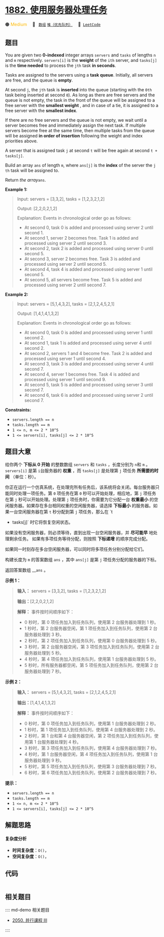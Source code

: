 # [1882. 使用服务器处理任务](https://leetcode.com/problems/process-tasks-using-servers)

🟠 <font color=#ffb800>Medium</font>&emsp; 🔖&ensp; [`数组`](/leetcode/outline/tag/array.md) [`堆（优先队列）`](/leetcode/outline/tag/heap-priority-queue.md)&emsp; 🔗&ensp;[`LeetCode`](https://leetcode.com/problems/process-tasks-using-servers)


## 题目

You are given two **0-indexed** integer arrays `servers` and `tasks` of
lengths `n`​​​​​​ and `m`​​​​​​ respectively. `servers[i]` is the **weight**
of the `i​​​​​​th`​​​​ server, and `tasks[j]` is the **time needed** to
process the `j​​​​​​th`​​​​ task **in seconds**.

Tasks are assigned to the servers using a **task queue**. Initially, all
servers are free, and the queue is **empty**.

At second `j`, the `jth` task is **inserted** into the queue (starting with
the `0th` task being inserted at second `0`). As long as there are free
servers and the queue is not empty, the task in the front of the queue will be
assigned to a free server with the **smallest weight** , and in case of a tie,
it is assigned to a free server with the **smallest index**.

If there are no free servers and the queue is not empty, we wait until a
server becomes free and immediately assign the next task. If multiple servers
become free at the same time, then multiple tasks from the queue will be
assigned **in order of insertion** following the weight and index priorities
above.

A server that is assigned task `j` at second `t` will be free again at second
`t + tasks[j]`.

Build an array `ans`​​​​ of length `m`, where `ans[j]` is the **index** of the
server the `j​​​​​​th` task will be assigned to.

Return _the array_`ans`​​​​.



**Example 1:**

> Input: servers = [3,3,2], tasks = [1,2,3,2,1,2]
> 
> Output: [2,2,0,2,1,2]
> 
> Explanation: Events in chronological order go as follows:
> - At second 0, task 0 is added and processed using server 2 until second 1.
> - At second 1, server 2 becomes free. Task 1 is added and processed using server 2 until second 3.
> - At second 2, task 2 is added and processed using server 0 until second 5.
> - At second 3, server 2 becomes free. Task 3 is added and processed using server 2 until second 5.
> - At second 4, task 4 is added and processed using server 1 until second 5.
> - At second 5, all servers become free. Task 5 is added and processed using server 2 until second 7.

**Example 2:**

> Input: servers = [5,1,4,3,2], tasks = [2,1,2,4,5,2,1]
> 
> Output: [1,4,1,4,1,3,2]
> 
> Explanation: Events in chronological order go as follows: 
> - At second 0, task 0 is added and processed using server 1 until second 2.
> - At second 1, task 1 is added and processed using server 4 until second 2.
> - At second 2, servers 1 and 4 become free. Task 2 is added and processed using server 1 until second 4. 
> - At second 3, task 3 is added and processed using server 4 until second 7.
> - At second 4, server 1 becomes free. Task 4 is added and processed using server 1 until second 9. 
> - At second 5, task 5 is added and processed using server 3 until second 7.
> - At second 6, task 6 is added and processed using server 2 until second 7.

**Constraints:**

  * `servers.length == n`
  * `tasks.length == m`
  * `1 <= n, m <= 2 * 10^5`
  * `1 <= servers[i], tasks[j] <= 2 * 10^5`


## 题目大意

给你两个 **下标从 0 开始** 的整数数组 `servers` 和 `tasks` ，长度分别为 `n`​​​​​​ 和 `m`​​​​​​
。`servers[i]` 是第 `i​​​​​​`​​​​ 台服务器的 **权重** ，而 `tasks[j]` 是处理第 `j​​​​​​` 项任务
**所需要的时间** （单位：秒）。

你正在运行一个仿真系统，在处理完所有任务后，该系统将会关闭。每台服务器只能同时处理一项任务。第 `0` 项任务在第 `0` 秒可以开始处理，相应地，第
`j` 项任务在第 `j` 秒可以开始处理。处理第 `j` 项任务时，你需要为它分配一台 **权重最小**
的空闲服务器。如果存在多台相同权重的空闲服务器，请选择 **下标最小** 的服务器。如果一台空闲服务器在第 `t` 秒分配到第 `j` 项任务，那么在 `t
+ tasks[j]` 时它将恢复空闲状态。

如果没有空闲服务器，则必须等待，直到出现一台空闲服务器，并 **尽可能早** 地处理剩余任务。 如果有多项任务等待分配，则按照 **下标递增**
的顺序完成分配。

如果同一时刻存在多台空闲服务器，可以同时将多项任务分别分配给它们。

构建长度为 `m` 的答案数组 `ans` ，其中 `ans[j]` 是第 `j` 项任务分配的服务器的下标。

返回答案数组 __`ans`​​​​ 。

**示例 1：**

> 
> 
> 
> 
> 
> **输入：** servers = [3,3,2], tasks = [1,2,3,2,1,2]
> 
> **输出：**[2,2,0,2,1,2]
> 
> **解释：** 事件按时间顺序如下：
> - 0 秒时，第 0 项任务加入到任务队列，使用第 2 台服务器处理到 1 秒。
> - 1 秒时，第 2 台服务器空闲，第 1 项任务加入到任务队列，使用第 2 台服务器处理到 3 秒。
> - 2 秒时，第 2 项任务加入到任务队列，使用第 0 台服务器处理到 5 秒。
> - 3 秒时，第 2 台服务器空闲，第 3 项任务加入到任务队列，使用第 2 台服务器处理到 5 秒。
> - 4 秒时，第 4 项任务加入到任务队列，使用第 1 台服务器处理到 5 秒。
> - 5 秒时，所有服务器都空闲，第 5 项任务加入到任务队列，使用第 2 台服务器处理到 7 秒。

**示例 2：**

> 
> 
> 
> 
> 
> **输入：** servers = [5,1,4,3,2], tasks = [2,1,2,4,5,2,1]
> 
> **输出：**[1,4,1,4,1,3,2]
> 
> **解释：** 事件按时间顺序如下：
> - 0 秒时，第 0 项任务加入到任务队列，使用第 1 台服务器处理到 2 秒。
> - 1 秒时，第 1 项任务加入到任务队列，使用第 4 台服务器处理到 2 秒。
> - 2 秒时，第 1 台和第 4 台服务器空闲，第 2 项任务加入到任务队列，使用第 1 台服务器处理到 4 秒。
> - 3 秒时，第 3 项任务加入到任务队列，使用第 4 台服务器处理到 7 秒。
> - 4 秒时，第 1 台服务器空闲，第 4 项任务加入到任务队列，使用第 1 台服务器处理到 9 秒。
> - 5 秒时，第 5 项任务加入到任务队列，使用第 3 台服务器处理到 7 秒。
> - 6 秒时，第 6 项任务加入到任务队列，使用第 2 台服务器处理到 7 秒。

**提示：**

  * `servers.length == n`
  * `tasks.length == m`
  * `1 <= n, m <= 2 * 10^5`
  * `1 <= servers[i], tasks[j] <= 2 * 10^5`


## 解题思路

#### 复杂度分析

- **时间复杂度**：`O()`，
- **空间复杂度**：`O()`，

## 代码

```javascript

```

## 相关题目

:::: md-demo 相关题目
- [2050. 并行课程 III](https://leetcode.com/problems/parallel-courses-iii)

::::
